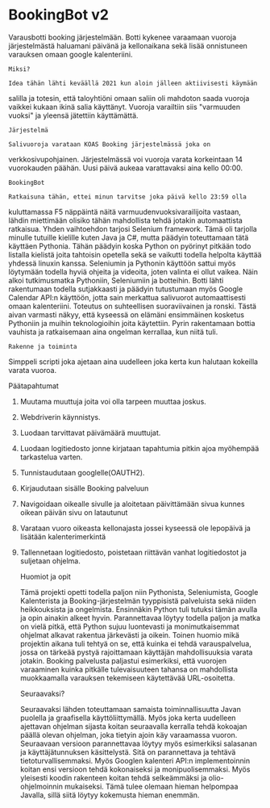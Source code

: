 # BookingBot v2

Varausbotti booking järjestelmään.
Botti kykenee varaamaan vuoroja järjestelmästä haluamani päivänä ja kellonaikana sekä lisää onnistuneen varauksen omaan google kalenteriini.

	Miksi?

	Idea tähän lähti keväällä 2021 kun aloin jälleen aktiivisesti käymään
salilla ja totesin, että taloyhtiöni omaan saliin oli mahdoton saada vuoroja
vaikkei kukaan ikinä salia käyttänyt. Vuoroja varailtiin siis "varmuuden vuoksi"
ja yleensä jätettiin käyttämättä.
	
	Järjestelmä
	
	Salivuoroja varataan KOAS Booking järjestelmässä joka on
verkkosivupohjainen. Järjestelmässä voi vuoroja varata korkeintaan 14 vuorokauden
päähän. Uusi päivä aukeaa varattavaksi aina kello 00:00.
	
	BookingBot
	
	Ratkaisuna tähän, ettei minun tarvitse joka päivä kello 23:59 olla
kuluttamassa F5 näppäintä näitä varmuudenvuoksivarailijoita vastaan, lähdin
miettimään olisiko tähän mahdollista tehdä jotakin automaattista ratkaisua. Yhden
vaihtoehdon tarjosi Selenium framework. Tämä oli tarjolla minulle tutuille
kielille kuten Java ja C#, mutta päädyin toteuttamaan tätä käyttäen Pythonia.
Tähän päädyin koska Python on pyörinyt pitkään todo listalla kielistä joita
tahtoisin opetella sekä se vaikutti todella helpolta käyttää yhdessä linuxin
kanssa. Seleniumin ja Pythonin käyttöön sattui myös löytymään todella hyviä
ohjeita ja videoita, joten valinta ei ollut vaikea.
	Näin alkoi tutkimusmatka Pythoniin, Seleniumiin ja botteihin. Botti lähti
rakentumaan todella sutjakkaasti ja päädyin tutustumaan myös Google Calendar API:n
käyttöön, jotta sain merkattua salivuorot automaattisesti omaan kalenteriini.
Toteutus on suhteellisen suoraviivainen ja ronski. Tästä aivan varmasti näkyy,
että kyseessä on elämäni ensimmäinen kosketus Pythoniin ja muihin teknologioihin
joita käytettiin. Pyrin rakentamaan bottia vauhista ja ratkaisemaan aina ongelman
kerrallaa, kun niitä tuli.
	
	Rakenne ja toiminta

Simppeli scripti joka ajetaan aina uudelleen joka kerta kun halutaan kokeilla varata vuoroa.
	
Päätapahtumat
1. 	Muutama muuttuja joita voi olla tarpeen muuttaa joskus.
2. 	Webdriverin käynnistys.
3. 	Luodaan tarvittavat päivämäärä muuttujat.
4. 	Luodaan logitiedosto jonne kirjataan tapahtumia pitkin ajoa myöhempää
	tarkastelua varten.
5.	Tunnistaudutaan googlelle(OAUTH2).
6.	Kirjaudutaan sisälle Booking palveluun
7.	Navigoidaan oikealle sivulle ja aloitetaan päivittämään sivua kunnes
	oikean päivän sivu on latautunut
8.	Varataan vuoro oikeasta kellonajasta jossei kyseessä ole lepopäivä
	ja lisätään kalenterimerkintä
9.	Tallennetaan logitiedosto, poistetaan riittävän vanhat logitiedostot ja
	suljetaan ohjelma.

	Huomiot ja opit
	
	Tämä projekti opetti todella paljon niin Pythonista, Seleniumista, Google
Kalenterista ja Booking-järjestelmän tyyppisistä palveluista sekä niiden
heikkouksista ja ongelmista.
	Ensinnäkin Python tuli tutuksi tämän avulla ja opin ainakin alkeet hyvin.
Parannettavaa löytyy todella paljon ja matka on vielä pitkä, että Python sujuu
luontevasti ja monimutkaisemmat ohjelmat alkavat rakentua järkevästi ja oikein.
	Toinen huomio mikä projektin aikana tuli tehtyä on se, että kuinka ei
tehdä varauspalvelua, jossa on tärkeää pystyä rajoittamaan käyttäjän
mahdollisuuksia varata jotakin. Booking palvelusta paljastui esimerkiksi, että
vuorojen varaaminen kuinka pitkälle tulevaisuuteen tahansa on mahdollista
muokkaamalla varauksen tekemiseen käytettävää URL-osoitetta.

	Seuraavaksi?
	
	Seuraavaksi lähden toteuttamaan samaista toiminnallisuutta Javan puolella
ja graafisella käyttöliittymällä. Myös joka kerta uudelleen ajettavan ohjelman
sijasta koitan seuraavalla kerralla tehdä kokoajan päällä olevan ohjelman, joka
tietyin ajoin käy varaamassa vuoron.
	Seuraavaan versioon parannettavaa löytyy myös esimerkiksi salasanan ja
käyttäjätunnuksen käsittelystä. Sitä on parannettava ja tehtävä
tietoturvallisemmaksi. Myös Googlen kalenteri API:n implementoinnin koitan ensi versioon tehdä kokonaiseksi ja monipuolisemmaksi. Myös yleisesti koodin rakenteen koitan tehdä selkeämmäksi ja olio-ohjelmoinnin mukaiseksi. Tämä tulee olemaan hieman helpompaa Javalla, sillä siitä löytyy kokemusta hieman enemmän.
